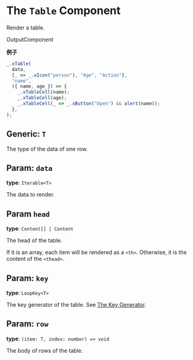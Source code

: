 <script setup>
import Kind from "helpers/kind.vue";
import Optional from "helpers/optional.vue";
</script>

# The `Table` Component

Render a table.

<Kind>OutputComponent</Kind>

**例子**

```ts
_.xTable(
  data,
  [_ => _.xIcon("person"), "Age", "Action"],
  "name",
  ({ name, age }) => {
    _.xTableCell(name);
    _.xTableCell(age);
    _.xTableCell(_ => _.xButton("Open") && alert(name));
  },
);
```

## Generic: `T`

The type of the data of one row.

## Param: `data`

**type**: `Iterable<T>`

The data to render.

## Param `head`

**type**: `Content[] | Content`

The head of the table.

If it is an array, each item will be rendered as a `<th>`. Otherwise, it is the content of the `<thead>`.

## Param: `key`

**type**: `LoopKey<T>`

The key generator of the table. See [The Key Generator](../guide/essentials/list.md#key-generator).

## Param: `row`

**type**: `(item: T, index: number) => void`

The body of rows of the table.

